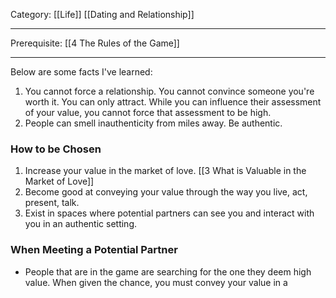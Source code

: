 Category: [[Life]] [[Dating and Relationship]]
___
Prerequisite: [[4 The Rules of the Game]]
___
Below are some facts I've learned:
1. You cannot force a relationship. You cannot convince someone you're worth it. You can only attract. While you can influence their assessment of your value, you cannot force that assessment to be high. 
2. People can smell inauthenticity from miles away. Be authentic. 

### How to be Chosen
1. Increase your value in the market of love. [[3 What is Valuable in the Market of Love]]
2. Become good at conveying your value through the way you live, act, present, talk. 
3. Exist in spaces where potential partners can see you and interact with you in an authentic setting. 

### When Meeting a Potential Partner
- People that are in the game are searching for the one they deem high value. When given the chance, you must convey your value in a 
